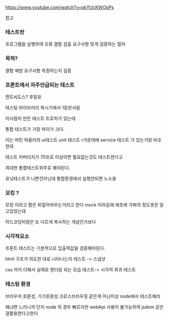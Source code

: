 https://www.youtube.com/watch?v=pkYUcKWOqPs

참고

### 테스트란

프로그램을 실행하여 오류 결함 검출 요구사항 맞게 검증하는 절차

### 목적?

결함 예방 요구사항 측정하는지 검증

### 프론트에서 자주언급되는 테스트

켄트씨도스? 후알유

테스팅 라이브러리 뭐시기에서 1등한사람

이사람이 만든 테스트 트로피가 있는데

통합 테스트가 가장 파이가 크다.

이는 마틴 파울러의 ui테스트 unit 테스트 r가운데에 service 테스트 가 있는거랑 비슷한데

테스트 커버리지가 70프로 이상이면 필요없는것도 테스트한다고

최대한 통합테스트위주로 해야된다.

유닛테스트가 나쁜건아닌데 통합환경에서 실행안되면 노소용

### 모킹 ?

모킹 이라고 함은 뒤짚어씌우는거라고 한다 mock 이라길래 애초에 가짜의 정도뜻은 알고있었는데

하드코딩이랑은 또 다르게 복사하는 개념인가보다

### 시각적요소

프론트 테스트는 기본적으로 입출력값을 검증해야된다.

html 구조가 의도한 대로 나타나는지 테스트 -> 스냅샷

css 까지 더해서 실제로 랜더링 되는 모습 테스트-> 시각적 회귀 테스트

### 테스팅 환경

브라우저 호환성,
기기호환성 크로스브라우징 같은게 아닌이상 node에서
테스트해라

왜냐면 느리니까 단지 node 의 경우 빠르지만 webApi 사용이 불가능하여
jsdom 같은걸활용한다고한다
